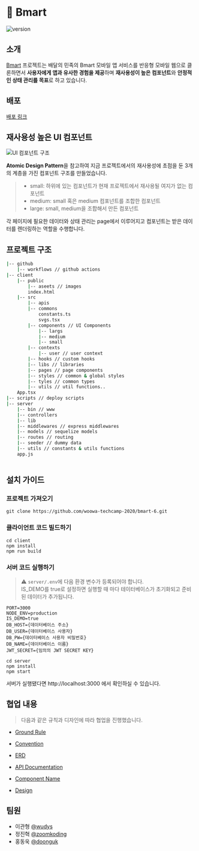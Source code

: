 # 🛒 Bmart

![version](https://img.shields.io/github/v/release/woowa-techcamp-2020/bmart-6?include_prereleases&sort=semver&label=version)

## 소개
[Bmart](http://3.35.66.51) 프로젝트는 배달의 민족의 Bmart 모바일 앱 서비스를 반응형 모바일 웹으로 클론하면서 **사용자에게 앱과 유사한 경험을 제공**하며 **재사용성이 높은 컴포넌트**와 **안정적인 상태 관리를 목표**로 하고 있습니다.

## 배포
[배포 링크](http://3.35.66.51)

## 재사용성 높은 UI 컴포넌트
![UI 컴포넌트 구조](https://user-images.githubusercontent.com/36878344/91496983-15976c00-e8f8-11ea-8551-e5a1bcc2d067.png)

**Atomic Design Pattern**을 참고하여 지금 프로젝트에서의 재사용성에 초점을 둔 3개의 계층을 가진 컴포넌트 구조를 만들었습니다. 

>* small: 하위에 있는 컴포넌트가 현재 프로젝트에서 재사용될 여지가 없는 컴포넌트
>* medium: small 혹은 medium 컴포넌트를 조합한 컴포넌트
>* large: small, medium을 조합해서 만든 컴포넌트

각 페이지에 필요한 데이터와 상태 관리는 page에서 이루어지고 컴포넌트는 받은 데이터를 렌더링하는 역할을 수행합니다.

## 프로젝트 구조
```bash
|-- github
    |-- workflows // github actions
|-- client
    |-- public
        |-- aseets // images
        index.html
    |-- src
        |-- apis
        |-- commons
            constants.ts
            svgs.tsx
        |-- components // UI Components
            |-- largs
            |-- medium
            |-- small
        |-- contexts
            |-- user // user context
        |-- hooks // custom hooks
        |-- libs // libraries
        |-- pages // page components
        |-- styles // common & global styles
        |-- tyles // common types
        |-- utils // util functions..
	App.tsx
|-- scripts // deploy scripts
|-- server
    |-- bin // www
    |-- controllers
    |-- lib
    |-- middlewares // express middlewares
    |-- models // sequelize models
    |-- routes // routing
    |-- seeder // dummy data
    |-- utils // constants & utils functions
    app.js
 
```

## 설치 가이드

### 프로젝트 가져오기
```
git clone https://github.com/woowa-techcamp-2020/bmart-6.git
```
### 클라이언트 코드 빌드하기
```
cd client
npm install
npm run build
```
### 서버 코드 실행하기

> ⚠️ `server/.env`에 다음 환경 변수가 등록되어야 합니다.  
> IS_DEMO를 true로 설정하면 실행할 때 마다 테이터베이스가 초기화되고 준비된 데이터가 추가됩니다.

```
PORT=3000
NODE_ENV=production
IS_DEMO=true
DB_HOST={데이터베이스 주소}
DB_USER={데이터베이스 사용자}
DB_PW={데이터베이스 사용자 비밀번호}
DB_NAME={데이터베이스 이름}
JWT_SECRET={임의의 JWT SECRET KEY}
```

```
cd server
npm install
npm start
```

서버가 실행됐다면 http://localhost:3000 에서 확인하실 수 있습니다.

## 협업 내용

> 다음과 같은 규칙과 디자인에 따라 협업을 진행했습니다.

- [Ground Rule](https://github.com/woowa-techcamp-2020/bmart-6/wiki/Ground-Rule)
- [Convention](https://github.com/woowa-techcamp-2020/bmart-6/wiki/Convetion)

- [ERD](https://github.com/woowa-techcamp-2020/bmart-6/wiki/ERD)
- [API Documentation](https://github.com/woowa-techcamp-2020/bmart-6/wiki/API-Documentation)
- [Component Name](https://github.com/woowa-techcamp-2020/bmart-6/wiki/Component-Name)
- [Design](https://www.figma.com/file/8PheL4eBFXz8IEEgtjZsR2/%EC%9A%B0%EC%95%84%ED%95%9C%ED%85%8C%ED%81%AC%EC%BA%A0%ED%94%843%EA%B8%B0-%ED%94%84%EB%A1%9C%EC%A0%9D%ED%8A%B8?node-id=171%3A78)


## 팀원

- 이관형 [@wudys](https://github.com/wudys)
- 정진혁 [@zoomkoding](https://github.com/zoomKoding)
- 홍동욱 [@doonguk](https://github.com/doonguk)
